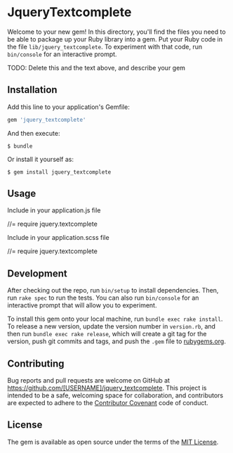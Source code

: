 # JqueryTextcomplete

Welcome to your new gem! In this directory, you'll find the files you need to be able to package up your Ruby library into a gem. Put your Ruby code in the file `lib/jquery_textcomplete`. To experiment with that code, run `bin/console` for an interactive prompt.

TODO: Delete this and the text above, and describe your gem

## Installation

Add this line to your application's Gemfile:

```ruby
gem 'jquery_textcomplete'
```

And then execute:

    $ bundle

Or install it yourself as:

    $ gem install jquery_textcomplete

## Usage

Include in your application.js file

//= require jquery.textcomplete

Include in your application.scss file

//= require jquery.textcomplete

## Development

After checking out the repo, run `bin/setup` to install dependencies. Then, run `rake spec` to run the tests. You can also run `bin/console` for an interactive prompt that will allow you to experiment.

To install this gem onto your local machine, run `bundle exec rake install`. To release a new version, update the version number in `version.rb`, and then run `bundle exec rake release`, which will create a git tag for the version, push git commits and tags, and push the `.gem` file to [rubygems.org](https://rubygems.org).

## Contributing

Bug reports and pull requests are welcome on GitHub at https://github.com/[USERNAME]/jquery_textcomplete. This project is intended to be a safe, welcoming space for collaboration, and contributors are expected to adhere to the [Contributor Covenant](http://contributor-covenant.org) code of conduct.


## License

The gem is available as open source under the terms of the [MIT License](http://opensource.org/licenses/MIT).
